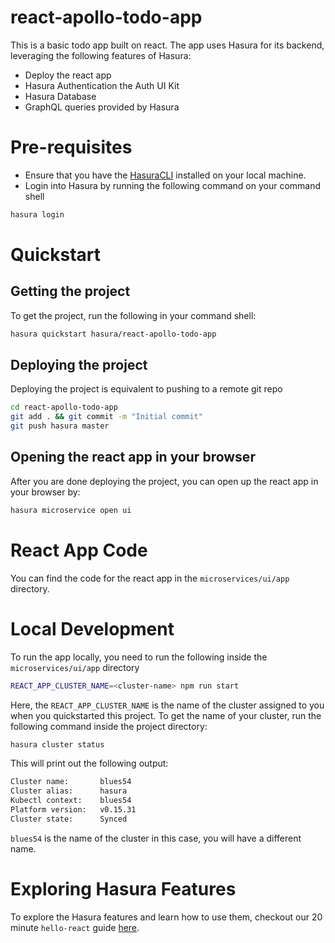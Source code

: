 # react-apollo-todo-app

This is a basic todo app built on react. The app uses Hasura for its backend, leveraging the following features of Hasura:

- Deploy the react app
- Hasura Authentication the Auth UI Kit
- Hasura Database
- GraphQL queries provided by Hasura

# Pre-requisites

- Ensure that you have the [HasuraCLI](https://docs.hasura.io/0.15/manual/install-hasura-cli.html) installed on your local machine.
- Login into Hasura by running the following command on your command shell

```bash
hasura login
```

# Quickstart

## Getting the project

To get the project, run the following in your command shell:

```bash
hasura quickstart hasura/react-apollo-todo-app
```

## Deploying the project

Deploying the project is equivalent to pushing to a remote git repo

```bash
cd react-apollo-todo-app
git add . && git commit -m "Initial commit"
git push hasura master
```

## Opening the react app in your browser

After you are done deploying the project, you can open up the react app in your browser by:

```bash
hasura microservice open ui
```

# React App Code

You can find the code for the react app in the `microservices/ui/app` directory.

# Local Development

To run the app locally, you need to run the following inside the `microservices/ui/app` directory

```bash
REACT_APP_CLUSTER_NAME=<cluster-name> npm run start
```

Here, the `REACT_APP_CLUSTER_NAME` is the name of the cluster assigned to you when you quickstarted this project. To get the name of your cluster, run the following command inside the project directory:

```bash
hasura cluster status
```

This will print out the following output:

```bash
Cluster name:       blues54                       
Cluster alias:      hasura
Kubectl context:    blues54
Platform version:   v0.15.31
Cluster state:      Synced
```

`blues54` is the name of the cluster in this case, you will have a different name.

# Exploring Hasura Features

To explore the Hasura features and learn how to use them, checkout our 20 minute `hello-react` guide [here](https://hasura.io/hub/projects/hasura/hello-react).
